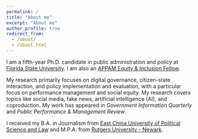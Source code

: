 ```yaml
---
permalink: /
title: "About me"
excerpt: "About me"
author_profile: true
redirect_from: 
  - /about/
  - /about.html
---
```


I am a fifth-year Ph.D. candidate in public administration and policy at [Florida State University](https://coss.fsu.edu/askew/). I am also an [APPAM Equity & Inclusion Fellow](https://www.appam.org/about-appam/awards/equity-inclusion-student-fellowship/2019/).

My research primarily focuses on digital governance, citizen-state interaction, and policy implementation and evaluation, with a particular focus on performance management and social equity. My research covers topics like social media, fake news, artificial intelligence (AI), and coproduction. My work has appeared in _Government Information Quarterly_ and _Public Performance & Management Review_.

I received my B.A. in Journalism from [East China University of Political Science and Law](https://www.ecupl.edu.cn/) and M.P.A. from [Rutgers University - Newark](https://spaa.newark.rutgers.edu/).
